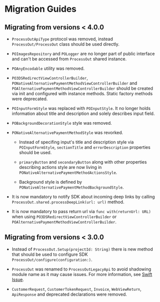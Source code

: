 # Migration Guides

## Migrating from versions < 4.0.0

- `ProcessOutApiType` protocol was removed, instead ``ProcessOut/ProcessOut`` class should be used directly.

- `POImagesRepository` and `POLogger` are no longer part of public interface and can't be accessed from `ProcessOut`
shared instance.

- `POAnyEncodable` utility was removed.

- ``PO3DSRedirectViewControllerBuilder``, ``PONativeAlternativePaymentMethodViewControllerBuilder`` and
``POAlternativePaymentMethodViewControllerBuilder`` should be created via init and configured with instance methods.
Static factory methods were deprecated.

- `POInputFormStyle` was replaced with ``POInputStyle``. It no longer holds information about title and description
and solely describes input field.

- `POBackgroundDecorationStyle` style was removed.

- ``PONativeAlternativePaymentMethodStyle`` was revorked.

    - Instead of specifing input's title and description style via `POInputFormStyle`, `sectionTitle` and
`errorDescription` properties should be used.

    - `primaryButton` and `secondaryButton` along with other properties describing actions style are now living in
`PONativeAlternativePaymentMethodActionsStyle`.

    - Background style is defined by ``PONativeAlternativePaymentMethodBackgroundStyle``.

-  It is now mandatory to notify SDK about incoming deep links by calling `ProcessOut.shared.processDeepLink(url: url)`
method.

- It is now mandatory to pass return url via `func with(returnUrl: URL)` when using ``PO3DSRedirectViewControllerBuilder``
or ``POAlternativePaymentMethodViewControllerBuilder``.

## Migrating from versions < 3.0.0

- Instead of `ProcessOut.Setup(projectId: String)` there is new method that should be used to configure
SDK ``ProcessOut/configure(configuration:)``.

- `ProcessOut` was renamed to ``ProcessOutLegacyApi`` to avoid shadowing module name as it may cause issues. For more
information, see [Swift Issue](https://github.com/apple/swift/issues/56573).

- `CustomerRequest`, `CustomerTokenRequest`, `Invoice`, `WebViewReturn`, `ApiResponse` and deprecated declarations
were removed.
